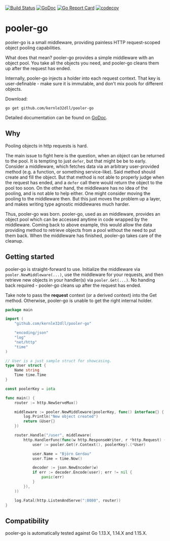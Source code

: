[![Build Status](https://travis-ci.com/kernle32dll/pooler-go.svg?branch=master)](https://travis-ci.com/kernle32dll/pooler-go)
[![GoDoc](https://godoc.org/github.com/kernle32dll/pooler-go?status.svg)](http://godoc.org/github.com/kernle32dll/pooler-go)
[![Go Report Card](https://goreportcard.com/badge/github.com/kernle32dll/pooler-go)](https://goreportcard.com/report/github.com/kernle32dll/pooler-go)
[![codecov](https://codecov.io/gh/kernle32dll/pooler-go/branch/master/graph/badge.svg)](https://codecov.io/gh/kernle32dll/pooler-go)

# pooler-go

pooler-go is a small middleware, providing painless HTTP request-scoped object pooling capabilities.

What does that mean? pooler-go provides a simple middleware with an object pool. You take all the objects
you need, and pooler-go cleans them up after the request has ended.

Internally, pooler-go injects a holder into each request context. That key is user-definable - make sure
it is immutable, and don't mix pools for different objects.

Download:

```
go get github.com/kernle32dll/pooler-go
```

Detailed documentation can be found on [GoDoc](https://godoc.org/github.com/kernle32dll/pooler-go).

## Why

Pooling objects in http requests is hard.

The main issue to fight here is the question, when an object can be returned to the pool. It is tempting to just `defer`, but that might be be to early. Consider a middleware, which fetches data via an arbitrary user-provided method (e.g. a function, or something service-like). Said method should create and fill the object. But that method is not able to properly judge when the request has ended, and a `defer` call there would return the object to the pool too soon. On the other hand, the middleware has no idea of the pooling, and is not able to help either. One might consider moving the pooling to the middleware then. But this just moves the problem up a layer, and makes writing type agnostic middlewares much harder.

Thus, pooler-go was born. pooler-go, used as an middleware, provides an object pool which can be accessed anytime in code wrapped by the middleware. Coming back to above example, this would allow the data providing method to retrieve objects from a pool without the need to put them back. When the middleware has finished, pooler-go takes care of the cleanup.

## Getting started

pooler-go is straight-forward to use. Initialize the middleware via `pooler.NewMiddleware(...)`,
use the middleware for your requests, and then retrieve new objects in your handler(s) via
`pooler.Get(...)`. No handing back required - pooler-go cleans up after the request has ended.

Take note to pass the **request** context (or a derived context) into the Get method.
Otherwise, pooler-go is unable to get the right internal holder.

```go
package main

import (
	"github.com/kernle32dll/pooler-go"

	"encoding/json"
	"log"
	"net/http"
	"time"
)

// User is a just sample struct for showcasing.
type User struct {
	Name string
	Time time.Time
}

const poolerKey = iota

func main() {
	router := http.NewServeMux()

	middleware := pooler.NewMiddleware(poolerKey, func() interface{} {
		log.Println("New object created")
		return &User{}
	})

	router.Handle("/user", middleware(
		http.HandlerFunc(func(w http.ResponseWriter, r *http.Request) {
			user := pooler.Get(r.Context(), poolerKey).(*User)

			user.Name = "Björn Gerdau"
			user.Time = time.Now()

			decoder := json.NewEncoder(w)
			if err := decoder.Encode(user); err != nil {
				panic(err)
			}
		}),
	))

	log.Fatal(http.ListenAndServe(":8080", router))
}
```

## Compatibility

pooler-go is automatically tested against Go 1.13.X, 1.14.X and 1.15.X.